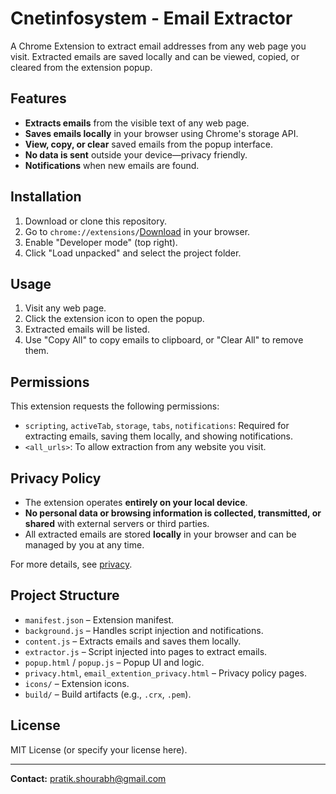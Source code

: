 # Cnetinfosystem - Email Extractor

A Chrome Extension to extract email addresses from any web page you visit. Extracted emails are saved locally and can be viewed, copied, or cleared from the extension popup.

## Features

- **Extracts emails** from the visible text of any web page.
- **Saves emails locally** in your browser using Chrome's storage API.
- **View, copy, or clear** saved emails from the popup interface.
- **No data is sent** outside your device—privacy friendly.
- **Notifications** when new emails are found.

## Installation

1. Download or clone this repository.
2. Go to `chrome://extensions/`[Download](https://chromewebstore.google.com/detail/cnetinfosystem-email-extr/bgdjkhlbcenendlkchonblmjajnjggpj) in your browser.
3. Enable "Developer mode" (top right).
4. Click "Load unpacked" and select the project folder.

## Usage

1. Visit any web page.
2. Click the extension icon to open the popup.
3. Extracted emails will be listed.
4. Use "Copy All" to copy emails to clipboard, or "Clear All" to remove them.

## Permissions

This extension requests the following permissions:
- `scripting`, `activeTab`, `storage`, `tabs`, `notifications`: Required for extracting emails, saving them locally, and showing notifications.
- `<all_urls>`: To allow extraction from any website you visit.

## Privacy Policy

- The extension operates **entirely on your local device**.
- **No personal data or browsing information is collected, transmitted, or shared** with external servers or third parties.
- All extracted emails are stored **locally** in your browser and can be managed by you at any time.

For more details, see [privacy](https://cnetinfosystem.com/assets/email_extention_privacy.html).

## Project Structure

- `manifest.json` – Extension manifest.
- `background.js` – Handles script injection and notifications.
- `content.js` – Extracts emails and saves them locally.
- `extractor.js` – Script injected into pages to extract emails.
- `popup.html` / `popup.js` – Popup UI and logic.
- `privacy.html`, `email_extention_privacy.html` – Privacy policy pages.
- `icons/` – Extension icons.
- `build/` – Build artifacts (e.g., `.crx`, `.pem`).

## License

MIT License (or specify your license here).

---

**Contact:** [pratik.shourabh@gmail.com](mailto:pratik.shourabh@gmail.com)